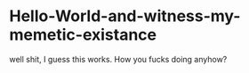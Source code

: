 # Hello-World-and-witness-my-memetic-existance
well shit, I guess this works. How you fucks doing anyhow?
